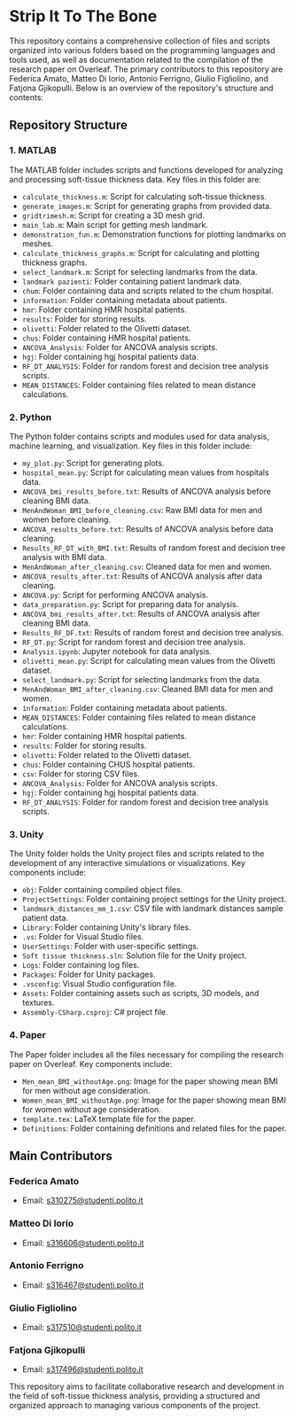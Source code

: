 # Strip It To The Bone

This repository contains a comprehensive collection of files and scripts organized into various folders based on the programming languages and tools used, as well as documentation related to the compilation of the research paper on Overleaf. The primary contributors to this repository are Federica Amato, Matteo Di Iorio, Antonio Ferrigno, Giulio Figliolino, and Fatjona Gjikopulli. Below is an overview of the repository's structure and contents:

## Repository Structure

### 1. MATLAB
The MATLAB folder includes scripts and functions developed for analyzing and processing soft-tissue thickness data. Key files in this folder are:
- `calculate_thickness.m`: Script for calculating soft-tissue thickness.
- `generate_images.m`: Script for generating graphs from provided data.
- `gridtrimesh.m`: Script for creating a 3D mesh grid.
- `main_lab.m`: Main script for getting mesh landmark.
- `demonstration_fun.m`: Demonstration functions for plotting landmarks on meshes.
- `calculate_thickness_graphs.m`: Script for calculating and plotting thickness graphs.
- `select_landmark.m`: Script for selecting landmarks from the data.
- `landmark pazienti`: Folder containing patient landmark data.
- `chum`: Folder containing data and scripts related to the chum hospital.
- `information`: Folder containing metadata about patients.
- `hmr`: Folder containing HMR hospital patients.
- `results`: Folder for storing results.
- `olivetti`: Folder related to the Olivetti dataset.
- `chus`: Folder containing HMR hospital patients.
- `ANCOVA_Analysis`: Folder for ANCOVA analysis scripts.
- `hgj`: Folder containing hgj hospital patients data.
- `RF_DT_ANALYSIS`: Folder for random forest and decision tree analysis scripts.
- `MEAN_DISTANCES`: Folder containing files related to mean distance calculations.

### 2. Python
The Python folder contains scripts and modules used for data analysis, machine learning, and visualization. Key files in this folder include:
- `my_plot.py`: Script for generating plots.
- `hospital_mean.py`: Script for calculating mean values from hospitals data.
- `ANCOVA_bmi_results_before.txt`: Results of ANCOVA analysis before cleaning BMI data.
- `MenAndWoman_BMI_before_cleaning.csv`: Raw BMI data for men and women before cleaning.
- `ANCOVA_results_before.txt`: Results of ANCOVA analysis before data cleaning.
- `Results_RF_DT_with_BMI.txt`: Results of random forest and decision tree analysis with BMI data.
- `MenAndWoman_after_cleaning.csv`: Cleaned data for men and women.
- `ANCOVA_results_after.txt`: Results of ANCOVA analysis after data cleaning.
- `ANCOVA.py`: Script for performing ANCOVA analysis.
- `data_preparation.py`: Script for preparing data for analysis.
- `ANCOVA_bmi_results_after.txt`: Results of ANCOVA analysis after cleaning BMI data.
- `Results_RF_DF.txt`: Results of random forest and decision tree analysis.
- `RF_DT.py`: Script for random forest and decision tree analysis.
- `Analysis.ipynb`: Jupyter notebook for data analysis.
- `olivetti_mean.py`: Script for calculating mean values from the Olivetti dataset.
- `select_landmark.py`: Script for selecting landmarks from the data.
- `MenAndWoman_BMI_after_cleaning.csv`: Cleaned BMI data for men and women.
- `information`: Folder containing metadata about patients.
- `MEAN_DISTANCES`: Folder containing files related to mean distance calculations.
- `hmr`: Folder containing HMR hospital patients.
- `results`: Folder for storing results.
- `olivetti`: Folder related to the Olivetti dataset.
- `chus`: Folder containing CHUS hospital patients.
- `csv`: Folder for storing CSV files.
- `ANCOVA_Analysis`: Folder for ANCOVA analysis scripts.
- `hgj`: Folder containing hgj hospital patients data.
- `RF_DT_ANALYSIS`: Folder for random forest and decision tree analysis scripts.

### 3. Unity
The Unity folder holds the Unity project files and scripts related to the development of any interactive simulations or visualizations. Key components include:
- `obj`: Folder containing compiled object files.
- `ProjectSettings`: Folder containing project settings for the Unity project.
- `landmark_distances_mm_1.csv`: CSV file with landmark distances sample patient data.
- `Library`: Folder containing Unity's library files.
- `.vs`: Folder for Visual Studio files.
- `UserSettings`: Folder with user-specific settings.
- `Soft tissue thickness.sln`: Solution file for the Unity project.
- `Logs`: Folder containing log files.
- `Packages`: Folder for Unity packages.
- `.vsconfig`: Visual Studio configuration file.
- `Assets`: Folder containing assets such as scripts, 3D models, and textures.
- `Assembly-CSharp.csproj`: C# project file.

### 4. Paper
The Paper folder includes all the files necessary for compiling the research paper on Overleaf. Key components include:
- `Men_mean_BMI_withoutAge.png`: Image for the paper showing mean BMI for men without age consideration.
- `Women_mean_BMI_withoutAge.png`: Image for the paper showing mean BMI for women without age consideration.
- `template.tex`: LaTeX template file for the paper.
- `Definitions`: Folder containing definitions and related files for the paper.

## Main Contributors

### Federica Amato
- Email: [s310275@studenti.polito.it](mailto:s310275@studenti.polito.it)

### Matteo Di Iorio
- Email: [s316606@studenti.polito.it](mailto:s316606@studenti.polito.it)

### Antonio Ferrigno
- Email: [s316467@studenti.polito.it](mailto:s316467@studenti.polito.it)

### Giulio Figliolino
- Email: [s317510@studenti.polito.it](mailto:s317510@studenti.polito.it)

### Fatjona Gjikopulli
- Email: [s317496@studenti.polito.it](mailto:s317496@studenti.polito.it)

This repository aims to facilitate collaborative research and development in the field of soft-tissue thickness analysis, providing a structured and organized approach to managing various components of the project.
